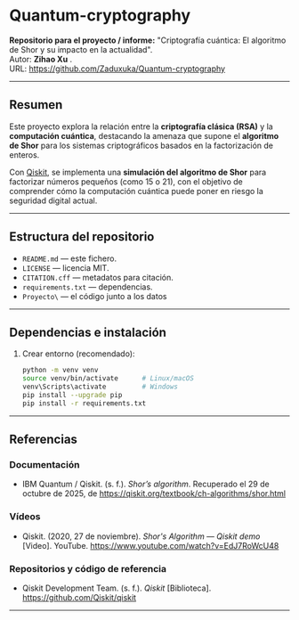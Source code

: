 
# Quantum-cryptography

**Repositorio para el proyecto / informe:** "Criptografía cuántica: El algoritmo de Shor y su impacto en la actualidad".  
Autor: **Zihao Xu** .  
URL: https://github.com/Zaduxuka/Quantum-cryptography

---

## Resumen

Este proyecto explora la relación entre la **criptografía clásica (RSA)** y la **computación cuántica**, destacando la amenaza que supone el **algoritmo de Shor** para los sistemas criptográficos basados en la factorización de enteros.

Con [Qiskit](https://qiskit.org/), se implementa una **simulación del algoritmo de Shor** para factorizar números pequeños (como 15 o 21), con el objetivo de comprender cómo la computación cuántica puede poner en riesgo la seguridad digital actual.

---

## Estructura del repositorio
- `README.md` — este fichero.
- `LICENSE` — licencia MIT.
- `CITATION.cff` — metadatos para citación.
- `requirements.txt` — dependencias.
- `Proyecto\` — el código junto a los datos

---

## Dependencias e instalación
1. Crear entorno (recomendado):
   ```bash
   python -m venv venv
   source venv/bin/activate      # Linux/macOS
   venv\Scripts\activate         # Windows
   pip install --upgrade pip
   pip install -r requirements.txt

---

## Referencias

### Documentación
- IBM Quantum / Qiskit. (s. f.). *Shor’s algorithm*. Recuperado el 29 de octubre de 2025, de https://qiskit.org/textbook/ch-algorithms/shor.html

### Vídeos
- Qiskit. (2020, 27 de noviembre). *Shor's Algorithm — Qiskit demo* [Video]. YouTube. https://www.youtube.com/watch?v=EdJ7RoWcU48

### Repositorios y código de referencia
- Qiskit Development Team. (s. f.). *Qiskit* [Biblioteca]. https://github.com/Qiskit/qiskit

---
